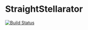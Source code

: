 # StraightStellarator

[![Build Status](https://github.com/landreman/StraightStellarator.jl/actions/workflows/CI.yml/badge.svg?branch=main)](https://github.com/landreman/StraightStellarator.jl/actions/workflows/CI.yml?query=branch%3Amain)
